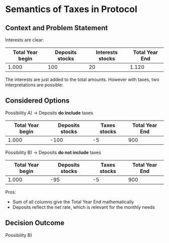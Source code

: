 # Semantics of Taxes in Protocol
## Context and Problem Statement

Interests are clear:

| Total Year begin | Deposits stocks | Interests stocks | Total Year End |
| --- |--- | --- | --- |
| 1.000 | 100 | 20 | 1.120 |

The interests are just added to the total amounts. However with taxes, two interpretations are possible:

## Considered Options

Possibility A) -> Deposits **do include** taxes

| Total Year begin | Deposits stocks | Taxes stocks | Total Year End |
| --- |--- | --- | --- |
| 1.000 | -100 | -5 | 900 |

Possibility B) -> Deposits **do not include** taxes

| Total Year begin | Deposits stocks | Taxes stocks | Total Year End |
| --- |--- | --- | --- |
| 1.000 | -95 | -5 | 900 |

Pros:
- Sum of all columns give the Total Year End mathematically
- Deposits reflect the net rate, which is relevant for the monthly needs


## Decision Outcome

Possibility B)

